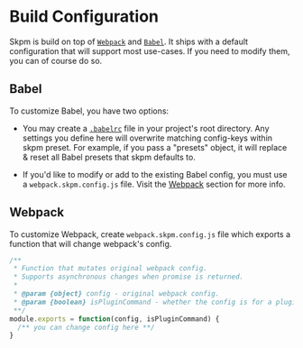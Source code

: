 # Build Configuration

Skpm is build on top of [`Webpack`](https://webpack.js.org) and [`Babel`](https://babeljs.io). It ships with a default configuration that will support most use-cases. If you need to modify them, you can of course do so.

## Babel

To customize Babel, you have two options:

* You may create a [`.babelrc`](https://babeljs.io/docs/usage/babelrc) file in your project's root directory. Any settings you define here will overwrite matching config-keys within skpm preset. For example, if you pass a "presets" object, it will replace & reset all Babel presets that skpm defaults to.

* If you'd like to modify or add to the existing Babel config, you must use a `webpack.skpm.config.js` file. Visit the [Webpack](#webpack) section for more info.

## Webpack

To customize Webpack, create `webpack.skpm.config.js` file which exports a function that will change webpack's config.

```js
/**
 * Function that mutates original webpack config.
 * Supports asynchronous changes when promise is returned.
 *
 * @param {object} config - original webpack config.
 * @param {boolean} isPluginCommand - whether the config is for a plugin command or an asset
 **/
module.exports = function(config, isPluginCommand) {
  /** you can change config here **/
}
```

